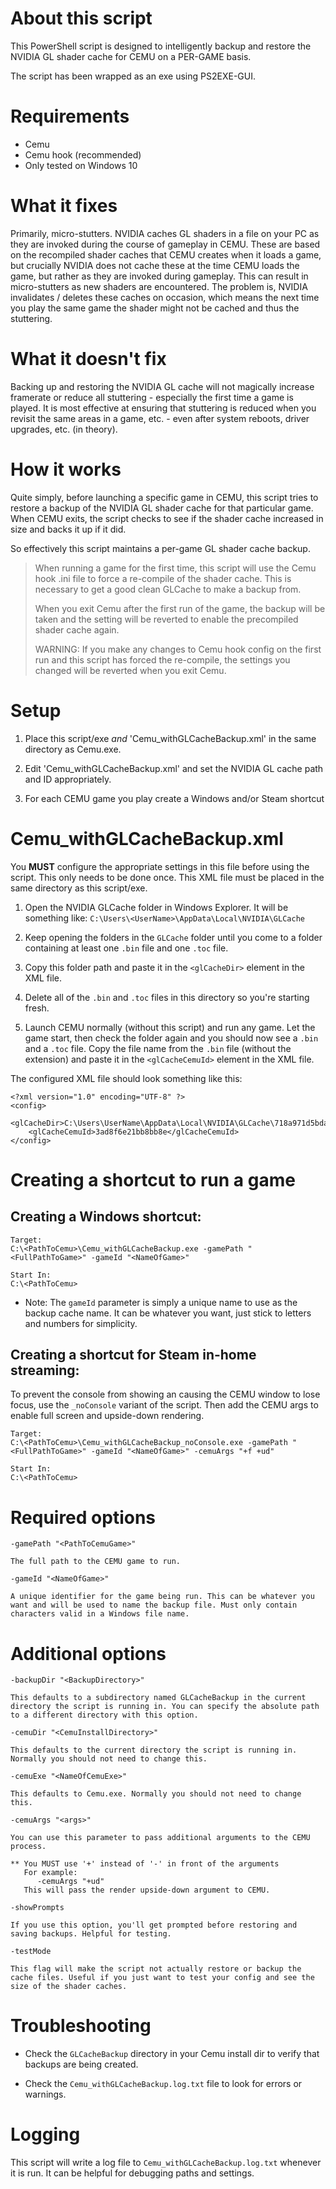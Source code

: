# About this script

This PowerShell script is designed to intelligently backup and restore 
the NVIDIA GL shader cache for CEMU on a PER-GAME basis.

The script has been wrapped as an exe using PS2EXE-GUI.

# Requirements

- Cemu
- Cemu hook (recommended)
- Only tested on Windows 10

# What it fixes

Primarily, micro-stutters. NVIDIA caches GL shaders in a file on your PC as they are invoked during the course of gameplay in CEMU. These are based on the recompiled shader caches that CEMU creates when it loads a game, but crucially NVIDIA does not cache these at the time CEMU loads the game, but rather as they are invoked during gameplay. This can result in micro-stutters as new shaders are encountered. The problem is, NVIDIA invalidates / deletes these caches on occasion, which means the next time you play the same game the shader might not be cached and thus the stuttering.

# What it doesn't fix

Backing up and restoring the NVIDIA GL cache will not magically increase framerate or reduce all stuttering - especially the first time a game is played. It is most effective at ensuring that stuttering is reduced when you revisit the same areas in a game, etc. - even after system reboots, driver upgrades, etc. (in theory).

# How it works

Quite simply, before launching a specific game in CEMU, this script tries to restore a backup of the NVIDIA GL shader cache for that particular game. When CEMU exits, the script checks to see if the shader cache increased in size and backs it up if it did.

So effectively this script maintains a per-game GL shader cache backup.

>When running a game for the first time, this script will use the Cemu hook .ini file to force a re-compile of the shader cache. This is necessary to get a good clean GLCache to make a backup from.
>
>When you exit Cemu after the first run of the game, the backup will be taken and the setting will be reverted to enable the precompiled shader cache again.
>
>WARNING: If you make any changes to Cemu hook config on the first run and this script has forced the re-compile, the settings you changed will be reverted when you exit Cemu.

# Setup

1) Place this script/exe *and* 'Cemu_withGLCacheBackup.xml' in the same directory as Cemu.exe.

2) Edit 'Cemu_withGLCacheBackup.xml' and set the NVIDIA GL cache path and ID appropriately.

3) For each CEMU game you play create a Windows and/or Steam shortcut

# Cemu_withGLCacheBackup.xml

You **MUST** configure the appropriate settings in this file before using the script. This only needs to be done once. This XML file must be placed in the same directory as this script/exe.

1. Open the NVIDIA GLCache folder in Windows Explorer. It will be something like:
`C:\Users\<UserName>\AppData\Local\NVIDIA\GLCache`

2. Keep opening the folders in the `GLCache` folder until you come to a folder containing at least one `.bin` file and one `.toc` file.

3. Copy this folder path and paste it in the `<glCacheDir>` element in the XML file.

4. Delete all of the `.bin` and `.toc` files in this directory so you're starting fresh.

5. Launch CEMU normally (without this script) and run any game. Let the game start, then check the folder again and you should now see a `.bin` and a `.toc` file. Copy the file name from the `.bin` file (without the extension) and paste it in the `<glCacheCemuId>` element in the XML file.

The configured XML file should look something like this:
```
<?xml version="1.0" encoding="UTF-8" ?>
<config>
	<glCacheDir>C:\Users\UserName\AppData\Local\NVIDIA\GLCache\718a971d5bda0402be4a6aa910329361\9e5cb618e0a477b0</glCacheDir>
	<glCacheCemuId>3ad8f6e21bb8bb8e</glCacheCemuId>
</config>
```

# Creating a shortcut to run a game

## Creating a Windows shortcut:

```
Target:
C:\<PathToCemu>\Cemu_withGLCacheBackup.exe -gamePath "<FullPathToGame>" -gameId "<NameOfGame>"

Start In:
C:\<PathToCemu>
```

- Note: The `gameId` parameter is simply a unique name to use as the backup cache name. It can be whatever you want, just stick to letters and numbers for simplicity.

## Creating a shortcut for Steam in-home streaming:

To prevent the console from showing an causing the CEMU window to lose focus, use the `_noConsole` variant of the script. Then add the CEMU args to enable full screen and upside-down rendering.

```
Target:
C:\<PathToCemu>\Cemu_withGLCacheBackup_noConsole.exe -gamePath "<FullPathToGame>" -gameId "<NameOfGame>" -cemuArgs "+f +ud"

Start In:
C:\<PathToCemu>
```

# Required options

```
-gamePath "<PathToCemuGame>"

The full path to the CEMU game to run.
```

```
-gameId "<NameOfGame>"

A unique identifier for the game being run. This can be whatever you want and will be used to name the backup file. Must only contain characters valid in a Windows file name.
```

# Additional options

```
-backupDir "<BackupDirectory>"

This defaults to a subdirectory named GLCacheBackup in the current directory the script is running in. You can specify the absolute path to a different directory with this option.
```

```
-cemuDir "<CemuInstallDirectory>"

This defaults to the current directory the script is running in. Normally you should not need to change this.
```

```
-cemuExe "<NameOfCemuExe>"

This defaults to Cemu.exe. Normally you should not need to change this.
```

```
-cemuArgs "<args>"

You can use this parameter to pass additional arguments to the CEMU process.

** You MUST use '+' instead of '-' in front of the arguments
   For example:
      -cemuArgs "+ud"
   This will pass the render upside-down argument to CEMU.
```

```
-showPrompts

If you use this option, you'll get prompted before restoring and saving backups. Helpful for testing.
```

```
-testMode

This flag will make the script not actually restore or backup the cache files. Useful if you just want to test your config and see the size of the shader caches.
```

# Troubleshooting

- Check the `GLCacheBackup` directory in your Cemu install dir to verify that backups are being created.

- Check the `Cemu_withGLCacheBackup.log.txt` file to look for errors or warnings.

# Logging

This script will write a log file to `Cemu_withGLCacheBackup.log.txt` whenever it is run. It can be helpful for debugging paths and settings.